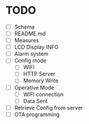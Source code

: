 # TODO

- [ ] Schema
- [ ] README.md
- [ ] Measures
- [ ] LCD Display INFO
- [ ] Alarm system
- [ ] Config mode
	- [ ] WIFI
	- [ ] HTTP Server
	- [ ] Memory Write
- [ ] Operative Mode
	- [ ] WIFI connection
	- [ ] Data Sent
- [ ] Retrieve Config from server
- [ ] OTA programming